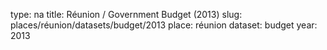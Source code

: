 type: na
title: Réunion / Government Budget (2013)
slug: places/réunion/datasets/budget/2013
place: réunion
dataset: budget
year: 2013
